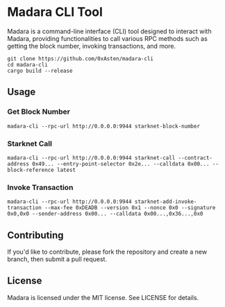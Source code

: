 # Madara CLI Tool

Madara is a command-line interface (CLI) tool designed to interact with Madara, providing functionalities to call various RPC methods such as getting the block number, invoking transactions, and more.

```
git clone https://github.com/0xAsten/madara-cli
cd madara-cli
cargo build --release
```

## Usage

### Get Block Number

```
madara-cli --rpc-url http://0.0.0.0:9944 starknet-block-number
```

### Starknet Call

```
madara-cli --rpc-url http://0.0.0.0:9944 starknet-call --contract-address 0x49... --entry-point-selector 0x2e... --calldata 0x00... --block-reference latest
```

### Invoke Transaction

```
madara-cli --rpc-url http://0.0.0.0:9944 starknet-add-invoke-transaction --max-fee 0xDEADB --version 0x1 --nonce 0x0 --signature 0x0,0x0 --sender-address 0x00... --calldata 0x00...,0x36...,0x0
```

## Contributing

If you'd like to contribute, please fork the repository and create a new branch, then submit a pull request.

## License

Madara is licensed under the MIT license. See LICENSE for details.

